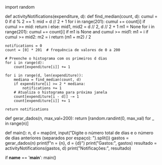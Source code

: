 import random

def activityNotifications(expenditure, d):
    def find_median(count, d):
        cumul = 0
        if d % 2 == 1:
            mid = d // 2 + 1
            for i in range(201):
                cumul += count[i]
                if cumul >= mid:
                    return i
        else:
            mid1, mid2 = d // 2, d // 2 + 1
            m1 = None
            for i in range(201):
                cumul += count[i]
                if m1 is None and cumul >= mid1:
                    m1 = i
                if cumul >= mid2:
                    m2 = i
                    return (m1 + m2) / 2

    notifications = 0
    count = [0] * 201  # frequência de valores de 0 a 200

    # Preenche o histograma com os primeiros d dias
    for i in range(d):
        count[expenditure[i]] += 1

    for i in range(d, len(expenditure)):
        mediana = find_median(count, d)
        if expenditure[i] >= 2 * mediana:
            notifications += 1
        # Atualiza o histograma para próxima janela
        count[expenditure[i - d]] -= 1
        count[expenditure[i]] += 1

    return notifications

def gerar_dados(n, max_val=200):
    return [random.randint(0, max_val) for _ in range(n)]

def main():
    n, d = map(int, input("Digite o número total de dias e o número de dias anteriores (separados por espaço): ").split())
    gastos = gerar_dados(n)
    print(f"n = {n}, d = {d}")
    print("Gastos:", gastos)
    resultado = activityNotifications(gastos, d)
    print("Notificações:", resultado)

if __name__ == '__main__':
    main()
